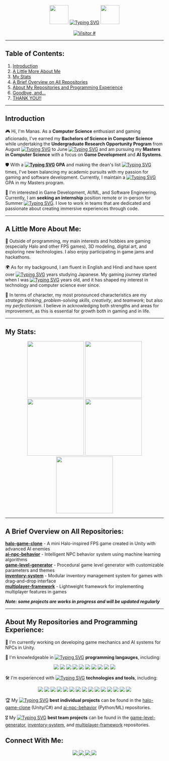 <div align="center" valign="center">
  <img src="https://github.com/Manas300/Manas300/blob/main/master-chief-wave.gif" width="60" height="60" />
 <a href="https://git.io/typing-svg">
  <img src="https://readme-typing-svg.demolab.com?font=Audiowide&weight=700&size=50&duration=3000&pause=1000&color=5CFF5C&center=true&vCenter=true&width=800&height=80&lines=WELCOME+TO+MANAS%27S+GITHUB" alt="Typing SVG" /></a>
  <img src="https://github.com/Manas300/Manas300/blob/main/master-chief-wave.gif" width="60" height="60" />
</div>  
&nbsp;
<div align="center" valign="center" >
  <a href="https://hits.sh/github.com/Manas300/hits/">
    <img alt="Visitor #" src="https://hits.sh/github.com/Manas300/hits.svg?color=d1e6c2"/>
  </a>
</div>
<hr/>

## Table of Contents:  
1. [Introduction](#introduction)  
2. [A Little More About Me](#a-little-more-about-me)  
3. [My Stats](#my-stats)  
4. [A Brief Overview on All Repositories](#a-brief-overview-on-all-repositories)  
5. [About My Repositories and Programming Experience](#about-my-repositories-and-programming-experience)
6. [Goodbye, and...](#goodbye-and)
7. [THANK YOU!!](#thank-you)
___
## Introduction
🎮 Hi, I'm Manas. As a __Computer Science__ enthusiast and gaming aficionado, I've earned my __Bachelors of Science in Computer Science__ while undertaking the __Undergraduate Research Opportunity Program__ from August [![Typing SVG](https://readme-typing-svg.demolab.com?font=Rajdhani&size=30&duration=2000&pause=1000&color=7AAC53BB&center=true&vCenter=true&width=40&height=18&lines=2022)](https://git.io/typing-svg) to June [![Typing SVG](https://readme-typing-svg.demolab.com?font=Rajdhani&size=30&duration=2000&pause=1000&color=7AAC53BB&center=true&vCenter=true&width=40&height=18&lines=2023)](https://git.io/typing-svg) and am pursuing my __Masters in Computer Science__ with a focus on __Game Development__ and __AI Systems__.

🛡️ With a 
__[![Typing SVG](https://readme-typing-svg.demolab.com?font=Rajdhani&size=30&duration=2000&pause=1000&color=7AAC53BB&center=true&vCenter=true&width=25&height=18&lines=3.8)](https://git.io/typing-svg) GPA__ and making the dean's list [![Typing SVG](https://readme-typing-svg.demolab.com?font=Rajdhani&size=30&duration=2000&pause=1000&color=7AAC53BB&center=true&vCenter=true&width=10&height=18&lines=5)](https://git.io/typing-svg) times, I've been balancing my academic pursuits with my passion for gaming and software development. Currently, I maintain a [![Typing SVG](https://readme-typing-svg.demolab.com?font=Rajdhani&size=30&duration=2000&pause=1000&color=7AAC53BB&center=true&vCenter=true&width=25&height=18&lines=3.9)](https://git.io/typing-svg) GPA in my Masters program.

🔫 I'm interested in Game Development, AI/ML, and Software Engineering. Currently, I am __seeking an internship__ position remote or in-person for Summer [![Typing SVG](https://readme-typing-svg.demolab.com?font=Rajdhani&size=30&duration=2000&pause=1000&color=7AAC53BB&center=true&vCenter=true&width=40&height=18&lines=2025)](https://git.io/typing-svg). I love to work in teams that are dedicated and passionate about creating immersive experiences through code.
___
## A Little More About Me:
🎯 Outside of programming, my main interests and hobbies are gaming (especially Halo and other FPS games), 3D modeling, digital art, and exploring new technologies. I also enjoy participating in game jams and hackathons.

🌍 As for my background, I am fluent in English and Hindi and have spent over [![Typing SVG](https://readme-typing-svg.demolab.com?font=Rajdhani&size=30&duration=2000&pause=1000&color=7AAC53BB&center=true&vCenter=true&width=8&height=18&lines=4)](https://git.io/typing-svg) years studying Japanese. My gaming journey started when I was [![Typing SVG](https://readme-typing-svg.demolab.com?font=Rajdhani&size=30&duration=2000&pause=1000&color=7AAC53BB&center=true&vCenter=true&width=8&height=18&lines=7)](https://git.io/typing-svg) years old, and it has shaped my interest in technology and computer science ever since.

🧠 In terms of character, my most pronounced characteristics are my *strategic thinking*, *problem-solving skills*, *creativity*, and *teamwork*; 
but also my *perfectionism*. I believe in acknowledging both strengths and areas for improvement, as this is essential for growth both in gaming and in life.
___
## My Stats:
<div  align="center" valign="center">
  <img src="https://github-readme-stats.vercel.app/api?username=Manas300&bg_color=e0f0d4&border_color=a3c986&text_color=5c8040&title_color=f2f9f2&icon_color=f2f9f2&show_icons=true" height="180" href="https://github.com/anuraghazra/github-readme-stats">
  <img src="https://github-readme-stats.vercel.app/api/top-langs/?username=Manas300&langs_count=8&bg_color=e0f0d4&border_color=a3c986&text_color=5c8040&title_color=f2f9f2&card_width=560vw" href="https://github.com/anuraghazra/github-readme-stats" height="180">
  <div>
    <img src="https://github.com/Manas300/Manas300/blob/main/halo-gaming.gif" height="180"/>
    <img src="https://leetcard.jacoblin.cool/manas300?ext=heatmap&theme=forest" href="https://github.com/JacobLinCool/LeetCode-Stats-Card" height="180"/>
    <img src="https://github.com/Manas300/Manas300/blob/main/master-chief-coding.gif" height="180"/>
  </div>
</div>

___
## A Brief Overview on All Repositories:
**[halo-game-clone](https://github.com/Manas300/halo-game-clone)** - A mini Halo-inspired FPS game created in Unity with advanced AI enemies  
**[ai-npc-behavior](https://github.com/Manas300/ai-npc-behavior)** - Intelligent NPC behavior system using machine learning algorithms  
**[game-level-generator](https://github.com/Manas300/game-level-generator)** - Procedural game level generator with customizable parameters and themes  
**[inventory-system](https://github.com/Manas300/inventory-system)** - Modular inventory management system for games with drag-and-drop interface  
**[multiplayer-framework](https://github.com/Manas300/multiplayer-framework)** - Lightweight framework for implementing multiplayer features in games  

__*Note: some projects are works in progress and will be updated regularly*__
___ 
## About My Repositories and Programming Experience:
🎲 I'm currently working on developing game mechanics and AI systems for NPCs in Unity.

🎯 I'm knowledgeable in [![Typing SVG](https://readme-typing-svg.demolab.com?font=Rajdhani&size=30&duration=2000&pause=1000&color=7AAC53BB&center=true&vCenter=true&width=30&height=18&lines=10%2B)](https://git.io/typing-svg) __programming langauges__, including:

<div align="center">
  <img src="https://img.shields.io/badge/C-00599C?style=for-the-badge&logo=c&logoColor=white" />
  <img src="https://img.shields.io/badge/C%2B%2B-00599C?style=for-the-badge&logo=c%2B%2B&logoColor=white" />
  <img src="https://img.shields.io/badge/C%23-239120?style=for-the-badge&logo=c-sharp&logoColor=white" />
  <img src="https://img.shields.io/badge/Python-3776AB?style=for-the-badge&logo=python&logoColor=white" />
  <img src="https://img.shields.io/badge/JavaScript-F7DF1E?style=for-the-badge&logo=javascript&logoColor=black" />
  <img src="https://img.shields.io/badge/Java-ED8B00?style=for-the-badge&logo=java&logoColor=white" />
  <img src="https://img.shields.io/badge/MySQL-00000F?style=for-the-badge&logo=mysql&logoColor=white" />
  <img src="https://img.shields.io/badge/HTML5-E34F26?style=for-the-badge&logo=html5&logoColor=white" />
  <img src="https://img.shields.io/badge/CSS3-1572B6?style=for-the-badge&logo=css3&logoColor=white" />
  <img src="https://img.shields.io/badge/TypeScript-007ACC?style=for-the-badge&logo=typescript&logoColor=white" />
</div>

🛠️ I'm experienced with [![Typing SVG](https://readme-typing-svg.demolab.com?font=Rajdhani&size=30&duration=2000&pause=1000&color=7AAC53BB&center=true&vCenter=true&width=30&height=18&lines=15%2B)](https://git.io/typing-svg) __technologies and tools__, including:

<div align="center">
  <img src="https://img.shields.io/badge/Unity-100000?style=for-the-badge&logo=unity&logoColor=white" />
  <img src="https://img.shields.io/badge/Unreal_Engine-313131?style=for-the-badge&logo=unreal-engine&logoColor=white" />
  <img src="https://img.shields.io/badge/Blender-F5792A?style=for-the-badge&logo=blender&logoColor=white" />
  <img src="https://img.shields.io/badge/TensorFlow-FF6F00?style=for-the-badge&logo=tensorflow&logoColor=white" />
  <img src="https://img.shields.io/badge/PyTorch-EE4C2C?style=for-the-badge&logo=pytorch&logoColor=white" />
  <img src="https://img.shields.io/badge/GitHub_Actions-2088FF?style=for-the-badge&logo=github-actions&logoColor=white" />
  <img src="https://img.shields.io/badge/Git-F05032?style=for-the-badge&logo=git&logoColor=white" />
  <img src="https://img.shields.io/badge/GitHub-100000?style=for-the-badge&logo=github&logoColor=white" />
  <img src="https://img.shields.io/badge/Visual_Studio-5C2D91?style=for-the-badge&logo=visual-studio&logoColor=white" />
  <img src="https://img.shields.io/badge/VS_Code-0078D4?style=for-the-badge&logo=visual-studio-code&logoColor=white" />
  <img src="https://img.shields.io/badge/Linux-FCC624?style=for-the-badge&logo=linux&logoColor=black" />
  <img src="https://img.shields.io/badge/Windows-0078D6?style=for-the-badge&logo=windows&logoColor=white" />
  <img src="https://img.shields.io/badge/Docker-2496ED?style=for-the-badge&logo=docker&logoColor=white" />
  <img src="https://img.shields.io/badge/AWS-232F3E?style=for-the-badge&logo=amazon-aws&logoColor=white" />
  <img src="https://img.shields.io/badge/Firebase-FFCA28?style=for-the-badge&logo=firebase&logoColor=black" />
</div>

🏆 My [![Typing SVG](https://readme-typing-svg.demolab.com?font=Rajdhani&size=30&duration=2000&pause=1000&color=7AAC53BB&center=true&vCenter=true&width=10&height=18&lines=2)](https://git.io/typing-svg) __best individual projects__ can be found in the [halo-game-clone](https://github.com/Manas300/halo-game-clone) (Unity/C#) and [ai-npc-behavior](https://github.com/Manas300/ai-npc-behavior) (Python/ML) repositories.

🎖️ My [![Typing SVG](https://readme-typing-svg.demolab.com?font=Rajdhani&size=30&duration=2000&pause=1000&color=7AAC53BB&center=true&vCenter=true&width=10&height=18&lines=3)](https://git.io/typing-svg) __best team projects__ can be found in the [game-level-generator](https://github.com/Manas300/game-level-generator), [inventory-system](https://github.com/Manas300/inventory-system), and [multiplayer-framework](https://github.com/Manas300/multiplayer-framework) repositories.

## Connect With Me:
<div align="center">
  <a href="https://linkedin.com/in/manas300">
    <img src="https://img.shields.io/badge/LinkedIn-0077B5?style=for-the-badge&logo=linkedin&logoColor=white" />
  </a>
  <a href="https://twitter.com/manas300">
    <img src="https://img.shields.io/badge/Twitter-1DA1F2?style=for-the-badge&logo=twitter&logoColor=white" />
  </a>
  <a href="https://discord.gg/manas300">
    <img src="https://img.shields.io/badge/Discord-7289DA?style=for-the-badge&logo=discord&logoColor=white" />
  </a>
  <a href="mailto:manas300@example.com">
    <img src="https://img.shields.io/badge/Email-D14836?style=for-the-badge&logo=gmail&logoColor=white" />
  </a>
  <a href="https://twitch.tv/manas300">
    <img src="https://img.shields.io/badge/Twitch-9146FF?
